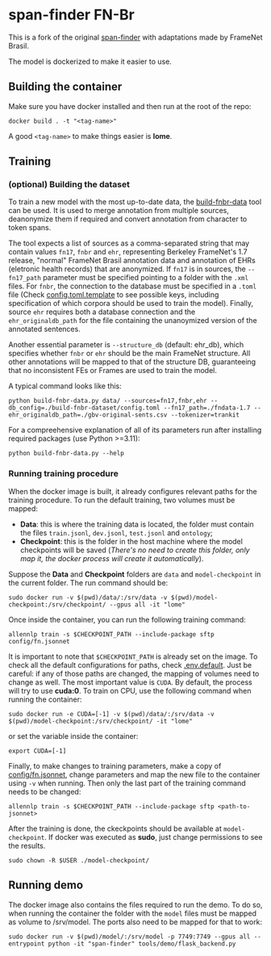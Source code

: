 # span-finder FN-Br

This is a fork of the original [span-finder](https://github.com/hiaoxui/span-finder) with adaptations made by FrameNet Brasil.

The model is dockerized to make it easier to use.

## Building the container

Make sure you have docker installed and then run at the root of the repo:

```shell
docker build . -t "<tag-name>"
```

A good ``<tag-name>`` to make things easier is **lome**.

## Training

### (optional) Building the dataset

To train a new model with the most up-to-date data, the [build-fnbr-data](./tools/build-fnbr-dataset/) tool can be used. It is used to merge annotation from multiple sources, deanonymize them if required and convert annotation from character to token spans.

The tool expects a list of sources as a comma-separated string that may contain values ``fn17``, ``fnbr`` and ``ehr``, representing Berkeley FrameNet's 1.7 release, "normal" FrameNet Brasil annotation data and annotation of EHRs (eletronic health records) that are anonymized. If ``fn17`` is in sources, the ``--fn17_path`` parameter must be specified pointing to a folder with the ``.xml`` files. For ``fnbr``, the connection to the database must be specified in a ``.toml`` file (Check [config.toml.template](tools/build-fnbr-dataset/config.toml.template) to see possible keys, including specification of which corpora should be used to train the model). Finally, source ``ehr`` requires both a database connection and the ``ehr_originaldb_path`` for the file containing the unanoymized version of the annotated sentences. 

Another essential parameter is ``--structure_db`` (default: ehr_db), which specifies whether ``fnbr`` or ``ehr`` should be the main FrameNet structure. All other annotations will be mapped to that of the structure DB, guaranteeing that no inconsistent FEs or Frames are used to train the model.

A typical command looks like this:

```shell
python build-fnbr-data.py data/ --sources=fn17,fnbr,ehr --db_config=./build-fnbr-dataset/config.toml --fn17_path=./fndata-1.7 --ehr_originaldb_path=./gbv-original-sents.csv --tokenizer=trankit
```

For a compreehensive explanation of all of its parameters run after installing required packages (use Python >=3.11):

```shell
python build-fnbr-data.py --help
```

### Running training procedure

When the docker image is built, it already configures relevant paths for the training procedure. To run the default training, two volumes must be mapped:

- **Data**: this is where the training data is located, the folder must contain the files ``train.jsonl``, ``dev.jsonl``, ``test.jsonl`` and ``ontology``;
- **Checkpoint**: this is the folder in the host machine where the model checkpoints will be saved (_There's no need to create this folder, only map it, the docker process will create it automatically_).

Suppose the **Data** and **Checkpoint** folders are ``data`` and ``model-checkpoint`` in the current folder. The run command should be:

```shell
sudo docker run -v $(pwd)/data/:/srv/data -v $(pwd)/model-checkpoint:/srv/checkpoint/ --gpus all -it "lome"
```

Once inside the container, you can run the following training command:

```shell
allennlp train -s $CHECKPOINT_PATH --include-package sftp config/fn.jsonnet
```

It is important to note that ``$CHECKPOINT_PATH`` is already set on the image. To check all the default configurations for paths, check [.env.default](.env.default). Just be careful: if any of those paths are changed, the mapping of volumes need to change as well. The most important value is ``CUDA``. By default, the process will try to use **cuda:0**. To train on CPU, use the following command when running the container:

```shell
sudo docker run -e CUDA=[-1] -v $(pwd)/data/:/srv/data -v $(pwd)/model-checkpoint:/srv/checkpoint/ -it "lome"
```

or set the variable inside the container:

```shell
export CUDA=[-1]
```

Finally, to make changes to training parameters, make a copy of [config/fn.jsonnet](config/fn.jsonnet), change parameters and map the new file to the container using ``-v`` when running. Then only the last part of the training command needs to be changed:

```shell
allennlp train -s $CHECKPOINT_PATH --include-package sftp <path-to-jsonnet>
```

After the training is done, the ckeckpoints should be available at ``model-checkpoint``. If docker was executed as **sudo**, just change permissions to see the results.

```shell
sudo chown -R $USER ./model-checkpoint/
```

## Running demo

The docker image also contains the files required to run the demo. To do so, when running the container the folder with the ``model`` files must be mapped as volume to /srv/model. The ports also need to be mapped for that to work:

```shell
sudo docker run -v $(pwd)/model/:/srv/model -p 7749:7749 --gpus all --entrypoint python -it "span-finder" tools/demo/flask_backend.py
```